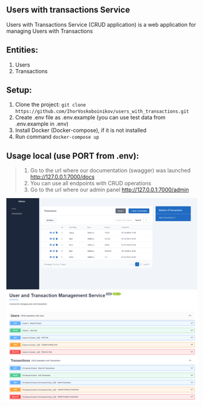 ## Users with transactions Service

Users with Transactions Service (CRUD application) is a web application for managing Users with Transactions

## Entities:

1. Users
2. Transactions

## Setup:

1. Clone the project: ```git clone https://github.com/IhorVoskoboinikov/users_with_transactions.git```
2. Create .env file as .env.example (you can use test data from .env.example in .env)
3. Install Docker (Docker-compose), if it is not installed
4. Run command ```docker-compose up``` 

## Usage local (use PORT from .env):

> 1. Go to the url where our documentation (swagger) was launched http://127.0.0.1:7000/docs
> 2. You can use all endpoints with CRUD operations
> 3. Go to the url where our admin panel http://127.0.0.1:7000/admin


![Website Interface](DEMO.PNG)
![Website Interface](DEMO_0.PNG)